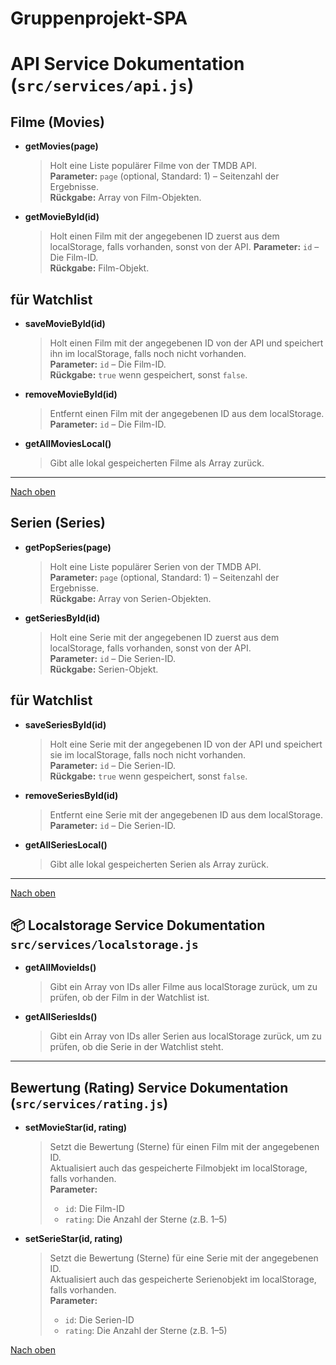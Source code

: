 <a name="top"></a>

# Gruppenprojekt-SPA

# API Service Dokumentation (`src/services/api.js`)

## Filme (Movies)

- **getMovies(page)**

  > Holt eine Liste populärer Filme von der TMDB API.  
  > **Parameter:** `page` (optional, Standard: 1) – Seitenzahl der Ergebnisse.  
  > **Rückgabe:** Array von Film-Objekten.

- **getMovieById(id)**
  > Holt einen Film mit der angegebenen ID zuerst aus dem localStorage, falls vorhanden, sonst von der API.
  > **Parameter:** `id` – Die Film-ID.  
  > **Rückgabe:** Film-Objekt.

## für Watchlist

- **saveMovieById(id)**

  > Holt einen Film mit der angegebenen ID von der API und speichert ihn im localStorage, falls noch nicht vorhanden.  
  > **Parameter:** `id` – Die Film-ID.  
  > **Rückgabe:** `true` wenn gespeichert, sonst `false`.

- **removeMovieById(id)**

  > Entfernt einen Film mit der angegebenen ID aus dem localStorage.  
  > **Parameter:** `id` – Die Film-ID.

- **getAllMoviesLocal()**

  > Gibt alle lokal gespeicherten Filme als Array zurück.

---

[Nach oben](#top)

## Serien (Series)

- **getPopSeries(page)**

  > Holt eine Liste populärer Serien von der TMDB API.  
  > **Parameter:** `page` (optional, Standard: 1) – Seitenzahl der Ergebnisse.  
  > **Rückgabe:** Array von Serien-Objekten.

- **getSeriesById(id)**

  > Holt eine Serie mit der angegebenen ID zuerst aus dem localStorage, falls vorhanden, sonst von der API.  
  > **Parameter:** `id` – Die Serien-ID.  
  > **Rückgabe:** Serien-Objekt.

## für Watchlist

- **saveSeriesById(id)**

  > Holt eine Serie mit der angegebenen ID von der API und speichert sie im localStorage, falls noch nicht vorhanden.  
  > **Parameter:** `id` – Die Serien-ID.  
  > **Rückgabe:** `true` wenn gespeichert, sonst `false`.

- **removeSeriesById(id)**

  > Entfernt eine Serie mit der angegebenen ID aus dem localStorage.  
  > **Parameter:** `id` – Die Serien-ID.

- **getAllSeriesLocal()**

  > Gibt alle lokal gespeicherten Serien als Array zurück.

---

[Nach oben](#top)

## 📦 Localstorage Service Dokumentation `src/services/localstorage.js`

- **getAllMovieIds()**

  > Gibt ein Array von IDs aller Filme aus localStorage zurück, um zu prüfen, ob der Film in der Watchlist ist.

- **getAllSeriesIds()**
  > Gibt ein Array von IDs aller Serien aus localStorage zurück, um zu prüfen, ob die Serie in der Watchlist steht.

---

## Bewertung (Rating) Service Dokumentation (`src/services/rating.js`)

- **setMovieStar(id, rating)**

  > Setzt die Bewertung (Sterne) für einen Film mit der angegebenen ID.  
  > Aktualisiert auch das gespeicherte Filmobjekt im localStorage, falls vorhanden.  
  > **Parameter:**
  >
  > - `id`: Die Film-ID
  > - `rating`: Die Anzahl der Sterne (z.B. 1–5)

- **setSerieStar(id, rating)**

  > Setzt die Bewertung (Sterne) für eine Serie mit der angegebenen ID.  
  > Aktualisiert auch das gespeicherte Serienobjekt im localStorage, falls vorhanden.  
  > **Parameter:**
  >
  > - `id`: Die Serien-ID
  > - `rating`: Die Anzahl der Sterne (z.B. 1–5)

[Nach oben](#top)

